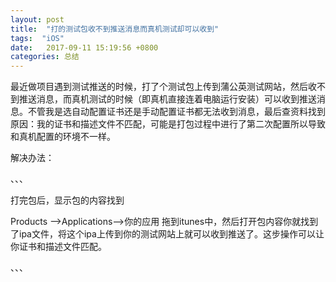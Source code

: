 ```yaml
---
layout: post
title:  "打的测试包收不到推送消息而真机测试却可以收到"
tags:  "iOS"
date:   2017-09-11 15:19:56 +0800
categories: 总结
---
```

最近做项目遇到测试推送的时候，打了个测试包上传到蒲公英测试网站，然后收不到推送消息，而真机测试的时候（即真机直接连着电脑运行安装）可以收到推送消息。不管我是选自动配置证书还是手动配置证书都无法收到消息，最后查资料找到原因：我的证书和描述文件不匹配，可能是打包过程中进行了第二次配置所以导致和真机配置的环境不一样。


解决办法：

、、、

打完包后，显示包的内容找到

Products -->Applications-->你的应用 
拖到itunes中，然后打开包内容你就找到了ipa文件，将这个ipa上传到你的测试网站上就可以收到推送了。这步操作可以让你证书和描述文件匹配。  

、、、

